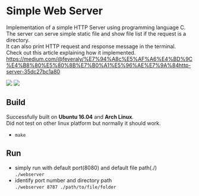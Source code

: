 # Simple Web Server

Implementation of a simple HTTP Server using programming language C.<br>
The server can serve simple static file and show file list if the request is a directory.<br>
It can also print HTTP request and response message in the terminal.<br>
Check out this article explaining how it implemented.<br>
https://medium.com/@feveraly/%E7%94%A8c%E5%AF%A6%E4%BD%9C%E4%B8%80%E5%80%8B%E7%B0%A1%E5%96%AE%E7%9A%84http-server-35dc27bc1a80

![](https://i.imgur.com/FwU36m9.png)
![](https://i.imgur.com/xQhP9Jp.jpg)

## Build
Successfully built on **Ubuntu 16.04** and **Arch Linux**.<br>
Did not test on other linux platform but normally it should work.<br>
- `make`

## Run
- simply run with default port(8080) and default file path(./)<br>
`./webserver`<br>
- identify port number and directory path<br>
`./webserver 8787 ./path/to/file/folder`<br>
